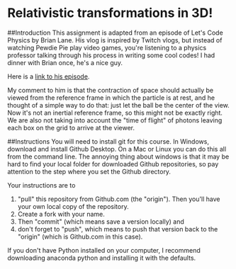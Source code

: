 # Relativistic transformations in 3D!
##Introduction
This assignment is adapted from an episode of Let's Code Physics by Brian Lane. His vlog is inspired by Twitch vlogs, but instead of watching Pewdie Pie play video games, you're listening to a physics professor talking through his process in writing some cool codes! I had dinner with Brian once, he's a nice guy.

Here is a [link to his episode](https://www.bing.com/videos/search?q=lets+code+physics+relativistic&view=detail&mid=9F2CEF5AF94B9C8977969F2CEF5AF94B9C897796&FORM=VIRE).

My comment to him is that the contraction of space should actually be viewed from the reference frame in which the particle is at rest, and he thought of a simple way to do that: just let the ball be the center of the view. Now it's not an inertial reference frame, so this might not be exactly right. We are also not taking into account the "time of flight" of photons leaving each box on the grid to arrive at the viewer. 

##Instructions
You will need to install git for this course. In Windows, download and install Github Desktop. On a Mac or Linux you can do this all from the command line. The annoying thing about windows is that it may be hard to find your local folder for downloaded Github repositories, so pay attention to the step where you set the Github directory.

Your instructions are to 
1. "pull" this repository from Github.com (the "origin"). Then you'll have your own local copy of the repository. 
2. Create a fork with your name. 
3. Then "commit" (which means save a version locally) and 
4. don't forget to "push", which means to push that version back to the "origin" (which is Github.com in this case).

If you don't have Python installed on your computer, I recommend downloading anaconda python and installing it with the defaults.
